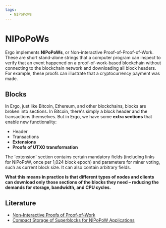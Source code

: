 ```yaml
---
tags:
  - NIPoPoWs
---
```

# NIPoPoWs

Ergo implements **NIPoPoWs**, or Non-interactive Proof-of-Proof-of-Work. These are short stand-alone strings that a computer program can inspect to verify that an event happened on a proof-of-work-based blockchain without connecting to the blockchain network and downloading all block headers. For example, these proofs can illustrate that a cryptocurrency payment was made.

## Blocks

In Ergo, just like Bitcoin, Ethereum, and other blockchains, blocks are broken into sections. In Bitcoin, there's simply a block header and the transactions themselves. But in Ergo, we have some **extra sections** that enable new functionality:

* Header
* Transactions
* **Extensions**
* **Proofs of UTXO transformation**

The 'extension' section contains certain mandatory fields (including links for NiPoPoW, once per 1,024 block epoch) and parameters for miner voting, such as current block size. It can also contain arbitrary fields.

**What this means in practice is that different types of nodes and clients can download only those sections of the blocks they need – reducing the demands for storage, bandwidth, and CPU cycles.**








## Literature

- [Non-Interactive Proofs of Proof-of-Work](https://eprint.iacr.org/2017/963.pdf)
- [Compact Storage of Superblocks for NIPoPoW Applications](https://eprint.iacr.org/2019/1444.pdf)









